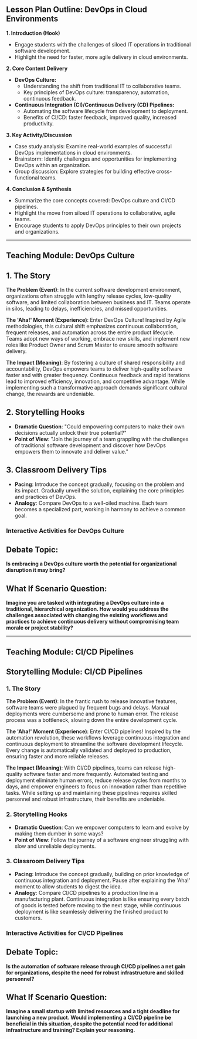 ## Lesson Plan Outline: DevOps in Cloud Environments

**1. Introduction (Hook)**
- Engage students with the challenges of siloed IT operations in traditional software development.
- Highlight the need for faster, more agile delivery in cloud environments.

**2. Core Content Delivery**
- **DevOps Culture:**
    - Understanding the shift from traditional IT to collaborative teams.
    - Key principles of DevOps culture: transparency, automation, continuous feedback.
- **Continuous Integration (CI)/Continuous Delivery (CD) Pipelines:**
    - Automating the software lifecycle from development to deployment.
    - Benefits of CI/CD: faster feedback, improved quality, increased productivity.

**3. Key Activity/Discussion**
- Case study analysis: Examine real-world examples of successful DevOps implementations in cloud environments.
- Brainstorm: Identify challenges and opportunities for implementing DevOps within an organization.
- Group discussion: Explore strategies for building effective cross-functional teams.

**4. Conclusion & Synthesis**
- Summarize the core concepts covered: DevOps culture and CI/CD pipelines.
- Highlight the move from siloed IT operations to collaborative, agile teams.
- Encourage students to apply DevOps principles to their own projects and organizations.


---

## Teaching Module: DevOps Culture
## 1. The Story

**The Problem (Event)**: In the current software development environment, organizations often struggle with lengthy release cycles, low-quality software, and limited collaboration between business and IT. Teams operate in silos, leading to delays, inefficiencies, and missed opportunities.

**The 'Aha!' Moment (Experience)**: Enter DevOps Culture! Inspired by Agile methodologies, this cultural shift emphasizes continuous collaboration, frequent releases, and automation across the entire product lifecycle. Teams adopt new ways of working, embrace new skills, and implement new roles like Product Owner and Scrum Master to ensure smooth software delivery.

**The Impact (Meaning)**: By fostering a culture of shared responsibility and accountability, DevOps empowers teams to deliver high-quality software faster and with greater frequency. Continuous feedback and rapid iterations lead to improved efficiency, innovation, and competitive advantage. While implementing such a transformative approach demands significant cultural change, the rewards are undeniable.


## 2. Storytelling Hooks

* **Dramatic Question**: "Could empowering computers to make their own decisions actually unlock their true potential?"
* **Point of View**: "Join the journey of a team grappling with the challenges of traditional software development and discover how DevOps empowers them to innovate and deliver value."


## 3. Classroom Delivery Tips

* **Pacing**: Introduce the concept gradually, focusing on the problem and its impact. Gradually unveil the solution, explaining the core principles and practices of DevOps. 
* **Analogy**: Compare DevOps to a well-oiled machine. Each team becomes a specialized part, working in harmony to achieve a common goal.

### Interactive Activities for DevOps Culture
## Debate Topic:

**Is embracing a DevOps culture worth the potential for organizational disruption it may bring?**

## What If Scenario Question:

**Imagine you are tasked with integrating a DevOps culture into a traditional, hierarchical organization. How would you address the challenges associated with changing the existing workflows and practices to achieve continuous delivery without compromising team morale or project stability?**


---

## Teaching Module: CI/CD Pipelines
## Storytelling Module: CI/CD Pipelines

### 1. The Story

**The Problem (Event)**: In the frantic rush to release innovative features, software teams were plagued by frequent bugs and delays. Manual deployments were cumbersome and prone to human error. The release process was a bottleneck, slowing down the entire development cycle.

**The 'Aha!' Moment (Experience)**: Enter CI/CD pipelines! Inspired by the automation revolution, these workflows leverage continuous integration and continuous deployment to streamline the software development lifecycle. Every change is automatically validated and deployed to production, ensuring faster and more reliable releases.

**The Impact (Meaning)**: With CI/CD pipelines, teams can release high-quality software faster and more frequently. Automated testing and deployment eliminate human errors, reduce release cycles from months to days, and empower engineers to focus on innovation rather than repetitive tasks. While setting up and maintaining these pipelines requires skilled personnel and robust infrastructure, their benefits are undeniable.

### 2. Storytelling Hooks

* **Dramatic Question**: Can we empower computers to learn and evolve by making them dumber in some ways?
* **Point of View**: Follow the journey of a software engineer struggling with slow and unreliable deployments.

### 3. Classroom Delivery Tips

* **Pacing**: Introduce the concept gradually, building on prior knowledge of continuous integration and deployment. Pause after explaining the 'Aha!' moment to allow students to digest the idea.
* **Analogy**: Compare CI/CD pipelines to a production line in a manufacturing plant. Continuous integration is like ensuring every batch of goods is tested before moving to the next stage, while continuous deployment is like seamlessly delivering the finished product to customers.

### Interactive Activities for CI/CD Pipelines
## Debate Topic:

**Is the automation of software release through CI/CD pipelines a net gain for organizations, despite the need for robust infrastructure and skilled personnel?**


## What If Scenario Question:

**Imagine a small startup with limited resources and a tight deadline for launching a new product. Would implementing a CI/CD pipeline be beneficial in this situation, despite the potential need for additional infrastructure and training? Explain your reasoning.**